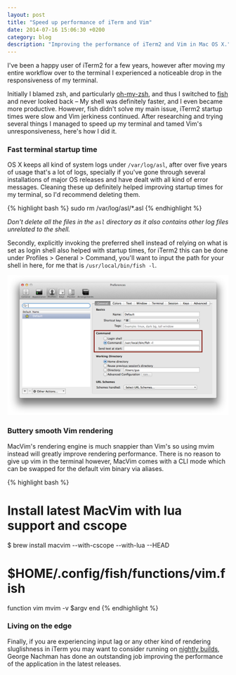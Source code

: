 ```yaml
---
layout: post
title: "Speed up performance of iTerm and Vim"
date: 2014-07-16 15:06:30 +0200
category: blog
description: "Improving the performance of iTerm2 and Vim in Mac OS X."
---
```


I've been a happy user of iTerm2 for a few years, however after moving my entire workflow over to the terminal I experienced a noticeable drop in the responsiveness of my terminal.

Initially I blamed zsh, and particularly [oh-my-zsh](https://github.com/robbyrussell/oh-my-zsh), and thus I switched to [fish](http://fishshell.com) and never looked back – My shell was definitely faster, and I even became more productive. However, fish didn't solve my main issue, iTerm2 startup times were slow and Vim jerkiness continued. After researching and trying several things I managed to speed up my terminal and tamed Vim's unresponsiveness, here's how I did it.


### Fast terminal startup time

OS X keeps all kind of system logs under ``/var/log/asl``, after over five years of usage that's a lot of logs, specially if you've gone through several installations of major OS releases and have dealt with all kind of error messages. Cleaning these up definitely helped improving startup times for my terminal, so I'd recommend deleting them.

{% highlight bash %}
sudo rm /var/log/asl/*.asl
{% endhighlight %}

*Don't delete all the files in the ``asl`` directory as it also contains other log files unrelated to the shell.*

Secondly, explicitly invoking the preferred shell instead of relying on what is set as login shell also helped with startup times, for iTerm2 this can be done under Profiles > General > Command, you'll want to input the path for your shell in here, for me that is ``/usr/local/bin/fish -l``.

![Configuration window for iterm@](/images/speed-up-iterm.png)

### Buttery smooth Vim rendering
MacVim's rendering engine is much snappier than Vim's so using mvim instead will greatly improve rendering performance. There is no reason to give up vim in the terminal however, MacVim comes with a CLI mode which can be swapped for the default vim binary via aliases.

{% highlight bash %}
# Install latest MacVim with lua support and cscope
$ brew install macvim --with-cscope --with-lua --HEAD

# $HOME/.config/fish/functions/vim.fish
function vim
  mvim -v $argv
end
{% endhighlight %}

### Living on the edge
Finally, if you are experiencing input lag or any other kind of rendering sluglishness in iTerm you may want to consider running on [nightly builds](http://www.iterm2.com/downloads.html), George Nachman has done an outstanding job improving the performance of the application in the latest releases.
